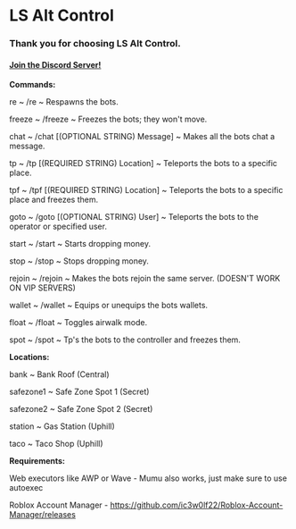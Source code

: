 # LS Alt Control
<h3>Thank you for choosing LS Alt Control.</h3>
<h4><a href="">Join the Discord Server!</a></h4>

<b>Commands:</b>

re ~ /re ~ Respawns the bots.

freeze ~ /freeze ~ Freezes the bots; they won't move.

chat ~ /chat [(OPTIONAL STRING) Message] ~ Makes all the bots chat a message.

tp ~ /tp [(REQUIRED STRING) Location] ~ Teleports the bots to a specific place.

tpf ~ /tpf [(REQUIRED STRING) Location] ~ Teleports the bots to a specific place and freezes them.

goto ~ /goto [(OPTIONAL STRING) User] ~ Teleports the bots to the operator or specified user.

start ~ /start ~ Starts dropping money.

stop ~ /stop ~ Stops dropping money.

rejoin ~ /rejoin ~ Makes the bots rejoin the same server. (DOESN'T WORK ON VIP SERVERS)

wallet ~ /wallet ~ Equips or unequips the bots wallets.

float ~ /float ~ Toggles airwalk mode.

spot ~ /spot ~ Tp's the bots to the controller and freezes them.

<b>Locations:</b>

bank ~ Bank Roof (Central)

safezone1 ~ Safe Zone Spot 1 (Secret)

safezone2 ~ Safe Zone Spot 2 (Secret)

station ~ Gas Station (Uphill)

taco ~ Taco Shop (Uphill)

<b>Requirements:</b>

Web executors like AWP or Wave - Mumu also works, just make sure to use autoexec

Roblox Account Manager - https://github.com/ic3w0lf22/Roblox-Account-Manager/releases